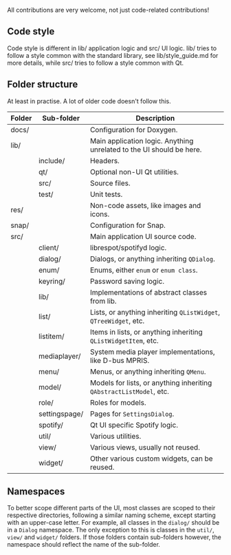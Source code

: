 All contributions are very welcome, not just code-related contributions!

## Code style
Code style is different in lib/ application logic and src/ UI logic. lib/ tries to follow a 
style common with the standard library, see lib/style_guide.md for more details, while src/ tries 
to follow a style common with Qt.

## Folder structure
At least in practise. A lot of older code doesn't follow this.

| Folder | Sub-folder    | Description |
| ------ | ------------- | ----------- |
| docs/  |               | Configuration for Doxygen. |
| lib/   |               | Main application logic. Anything unrelated to the UI should be here. |
|        | include/      | Headers. |
|        | qt/           | Optional non-UI Qt utilities. |
|        | src/          | Source files. |
|        | test/         | Unit tests. |
| res/   |               | Non-code assets, like images and icons. |
| snap/  |               | Configuration for Snap. |
| src/   |               | Main application UI source code. |
|        | client/       | librespot/spotifyd logic. |
|        | dialog/       | Dialogs, or anything inheriting `QDialog`. |
|        | enum/         | Enums, either `enum` or `enum class`. |
|        | keyring/      | Password saving logic. |
|        | lib/          | Implementations of abstract classes from lib. |
|        | list/         | Lists, or anything inheriting `QListWidget`, `QTreeWidget`, etc. |
|        | listitem/     | Items in lists, or anything inheriting `QListWidgetItem`, etc. |
|        | mediaplayer/  | System media player implementations, like D-bus MPRIS. |
|        | menu/         | Menus, or anything inheriting `QMenu`. |
|        | model/        | Models for lists, or anything inheriting `QAbstractListModel`, etc. |
|        | role/         | Roles for models. |
|        | settingspage/ | Pages for `SettingsDialog`.
|        | spotify/      | Qt UI specific Spotify logic. |
|        | util/         | Various utilities. |
|        | view/         | Various views, usually not reused. |
|        | widget/       | Other various custom widgets, can be reused. |

## Namespaces
To better scope different parts of the UI, most classes are scoped to their respective directories,
following a similar naming scheme, except starting with an upper-case letter. For example,
all classes in the `dialog/` should be in a `Dialog` namespace. The only exception to this is
classes in the `util/`, `view/` and `widget/` folders. If those folders contain sub-folders 
however, the namespace should reflect the name of the sub-folder.